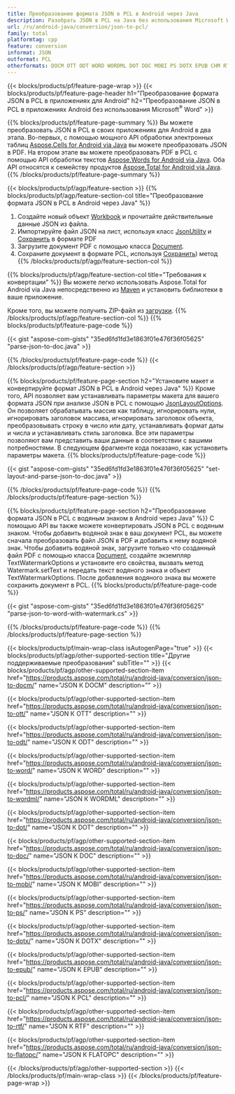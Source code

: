 ```yaml
---
title: Преобразование формата JSON в PCL в Android через Java
description: Разобрать JSON в PCL на Java без использования Microsoft Word
url: /ru/android-java/conversion/json-to-pcl/
family: total
platformtag: cpp
feature: conversion
informat: JSON
outformat: PCL
otherformats: DOCM OTT ODT WORD WORDML DOT DOC MOBI PS DOTX EPUB CHM RTF FLATOPC
---
```

{{< blocks/products/pf/feature-page-wrap >}}
{{< blocks/products/pf/feature-page-header h1="Преобразование формата JSON в PCL в приложениях для Android" h2="Преобразование JSON в PCL в приложениях Android без использования Microsoft<sup>&reg;</sup> Word" >}}

{{% blocks/products/pf/feature-page-summary %}}
Вы можете преобразовать JSON в PCL в своих приложениях для Android в два этапа. Во-первых, с помощью мощного API обработки электронных таблиц [Aspose.Cells for Android via Java](https://products.aspose.com/cells/android-java/) вы можете преобразовать JSON в PDF. На втором этапе вы можете преобразовать PDF в PCL с помощью API обработки текстов [Aspose.Words for Android via Java](https://products.aspose.com/words/android-java/). Оба API относятся к семейству продуктов [Aspose.Total for Android via Java](https://products.aspose.com/total/android-java/). 
{{% /blocks/products/pf/feature-page-summary  %}}

{{< blocks/products/pf/agp/feature-section >}}
{{% blocks/products/pf/agp/feature-section-col title="Преобразование формата JSON в PCL в Android через Java" %}}
1. Создайте новый объект [Workbook](https://reference.aspose.com/cells/java/com.aspose.cells/Workbook) и прочитайте действительные данные JSON из файла.
2. Импортируйте файл JSON на лист, используя класс [JsonUtility](https://reference.aspose.com/cells/java/com.aspose.cells/JsonUtility) и [Сохранить](https://reference.aspose.com/ячейки/java/com.aspose.cells/workbook#save(java.lang.String,%20com.aspose.cells.SaveOptions)) в формате PDF
3. Загрузите документ PDF с помощью класса [Document](https://reference.aspose.com/words/java/com.aspose.words/Document).
4. Сохраните документ в формате PCL, используя [Сохранить](https://reference.aspose.com/words/java/com.aspose.words/Document#save(java.lang.String,com.aspose.words.SaveOptions). )) метод
{{% /blocks/products/pf/agp/feature-section-col %}}

{{% blocks/products/pf/agp/feature-section-col title="Требования к конвертации" %}}
Вы можете легко использовать Aspose.Total for Android via Java непосредственно из [Maven](https://repository.aspose.com/webapp/#/artifacts/browse/tree/General/repo/com/aspose/aspose-total) и установить библиотеки в ваше приложение.

Кроме того, вы можете получить ZIP-файл из [загрузки](https://downloads.aspose.com/total/androidjava).
{{% /blocks/products/pf/agp/feature-section-col %}}
{{% blocks/products/pf/feature-page-code %}}

{{< gist "aspose-com-gists" "35ed6fd1fd3e1863f01e476f36f05625" "parse-json-to-doc.java" >}}


{{% /blocks/products/pf/feature-page-code %}}
{{< /blocks/products/pf/agp/feature-section >}}

{{% blocks/products/pf/feature-page-section  h2="Установите макет и конвертируйте формат JSON в PCL в Android через Java" %}}
Кроме того, API позволяет вам устанавливать параметры макета для вашего формата JSON при анализе JSON в PCL с помощью [JsonLayoutOptions](https://reference.aspose.com/cells/java/com.aspose.cells/jsonlayoutoptions). Он позволяет обрабатывать массив как таблицу, игнорировать нули, игнорировать заголовок массива, игнорировать заголовок объекта, преобразовывать строку в число или дату, устанавливать формат даты и числа и устанавливать стиль заголовка. Все эти параметры позволяют вам представить ваши данные в соответствии с вашими потребностями. В следующем фрагменте кода показано, как установить параметры макета.
{{% blocks/products/pf/feature-page-code %}}

{{< gist "aspose-com-gists" "35ed6fd1fd3e1863f01e476f36f05625" "set-layout-and-parse-json-to-doc.java" >}}
{{% /blocks/products/pf/feature-page-code  %}}
{{% /blocks/products/pf/feature-page-section %}}

{{% blocks/products/pf/feature-page-section  h2="Преобразование формата JSON в PCL с водяным знаком в Android через Java" %}}
С помощью API вы также можете конвертировать JSON в PCL с водяным знаком. Чтобы добавить водяной знак в ваш документ PCL, вы можете сначала преобразовать файл JSON в PDF и добавить к нему водяной знак. Чтобы добавить водяной знак, загрузите только что созданный файл PDF с помощью класса [Document](https://reference.aspose.com/words/java/com.aspose.words/Document), создайте экземпляр TextWatermarkOptions и установите его свойства, вызвать метод Watermark.setText и передать текст водяного знака и объект TextWatermarkOptions. После добавления водяного знака вы можете сохранить документ в PCL.
{{% blocks/products/pf/feature-page-code %}}

{{< gist "aspose-com-gists" "35ed6fd1fd3e1863f01e476f36f05625" "parse-json-to-word-with-watermark.cs" >}}
{{% /blocks/products/pf/feature-page-code  %}}
{{% /blocks/products/pf/feature-page-section %}}

{{< blocks/products/pf/main-wrap-class isAutogenPage="true" >}}
{{< blocks/products/pf/agp/other-supported-section title="Другие поддерживаемые преобразования" subTitle="" >}}
{{< blocks/products/pf/agp/other-supported-section-item href="https://products.aspose.com/total/ru/android-java/conversion/json-to-docm/" name="JSON К DOCM" description="" >}}

{{< blocks/products/pf/agp/other-supported-section-item href="https://products.aspose.com/total/ru/android-java/conversion/json-to-ott/" name="JSON К OTT" description="" >}}

{{< blocks/products/pf/agp/other-supported-section-item href="https://products.aspose.com/total/ru/android-java/conversion/json-to-odt/" name="JSON К ODT" description="" >}}

{{< blocks/products/pf/agp/other-supported-section-item href="https://products.aspose.com/total/ru/android-java/conversion/json-to-word/" name="JSON К WORD" description="" >}}

{{< blocks/products/pf/agp/other-supported-section-item href="https://products.aspose.com/total/ru/android-java/conversion/json-to-wordml/" name="JSON К WORDML" description="" >}}

{{< blocks/products/pf/agp/other-supported-section-item href="https://products.aspose.com/total/ru/android-java/conversion/json-to-dot/" name="JSON К DOT" description="" >}}

{{< blocks/products/pf/agp/other-supported-section-item href="https://products.aspose.com/total/ru/android-java/conversion/json-to-doc/" name="JSON К DOC" description="" >}}

{{< blocks/products/pf/agp/other-supported-section-item href="https://products.aspose.com/total/ru/android-java/conversion/json-to-mobi/" name="JSON К MOBI" description="" >}}

{{< blocks/products/pf/agp/other-supported-section-item href="https://products.aspose.com/total/ru/android-java/conversion/json-to-ps/" name="JSON К PS" description="" >}}

{{< blocks/products/pf/agp/other-supported-section-item href="https://products.aspose.com/total/ru/android-java/conversion/json-to-dotx/" name="JSON К DOTX" description="" >}}

{{< blocks/products/pf/agp/other-supported-section-item href="https://products.aspose.com/total/ru/android-java/conversion/json-to-epub/" name="JSON К EPUB" description="" >}}

{{< blocks/products/pf/agp/other-supported-section-item href="https://products.aspose.com/total/ru/android-java/conversion/json-to-pcl/" name="JSON К PCL" description="" >}}

{{< blocks/products/pf/agp/other-supported-section-item href="https://products.aspose.com/total/ru/android-java/conversion/json-to-rtf/" name="JSON К RTF" description="" >}}

{{< blocks/products/pf/agp/other-supported-section-item href="https://products.aspose.com/total/ru/android-java/conversion/json-to-flatopc/" name="JSON К FLATOPC" description="" >}}


{{< /blocks/products/pf/agp/other-supported-section >}}
{{< /blocks/products/pf/main-wrap-class >}}
{{< /blocks/products/pf/feature-page-wrap >}}